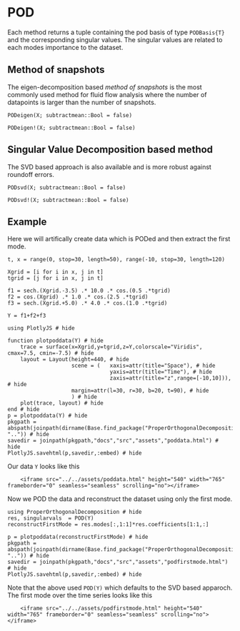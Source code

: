 # POD
Each method returns a tuple containing the pod basis of type `PODBasis{T}` and 
the corresponding singular values. The singular values are related to each modes importance
to the dataset. 

## Method of snapshots
The eigen-decomposition based *method of snapshots* is the most commonly used
 method for fluid flow analysis where the number of datapoints is larger than the number of snapshots.

```@docs
PODeigen(X; subtractmean::Bool = false)
```
```@docs
PODeigen!(X; subtractmean::Bool = false)
```

## Singular Value Decomposition based method
The SVD based approach is also available and is more robust against roundoff errors. 
```@docs
PODsvd(X; subtractmean::Bool = false)
```
```@docs
PODsvd!(X; subtractmean::Bool = false)
```

## Example
Here we will artifically create data which is PODed and then extract the first mode.

```@example poddata
t, x = range(0, stop=30, length=50), range(-10, stop=30, length=120)

Xgrid = [i for i in x, j in t]
tgrid = [j for i in x, j in t]

f1 = sech.(Xgrid.-3.5) .* 10.0 .* cos.(0.5 .*tgrid)
f2 = cos.(Xgrid) .* 1.0 .* cos.(2.5 .*tgrid)
f3 = sech.(Xgrid.+5.0) .* 4.0 .* cos.(1.0 .*tgrid)

Y = f1+f2+f3

using PlotlyJS # hide

function plotpoddata(Y) # hide
    trace = surface(x=Xgrid,y=tgrid,z=Y,colorscale="Viridis", cmax=7.5, cmin=-7.5) # hide
    layout = Layout(height=440, # hide
                    scene = (   xaxis=attr(title="Space"), # hide
                                yaxis=attr(title="Time"), # hide
                                zaxis=attr(title="z",range=[-10,10])), # hide
                    margin=attr(l=30, r=30, b=20, t=90), # hide
                    ) # hide
    plot(trace, layout) # hide
end # hide
p = plotpoddata(Y) # hide
pkgpath = abspath(joinpath(dirname(Base.find_package("ProperOrthogonalDecomposition")), "..")) # hide
savedir = joinpath(pkgpath,"docs","src","assets","poddata.html") # hide
PlotlyJS.savehtml(p,savedir,:embed) # hide
```
Our data `Y` looks like this

```@raw html
    <iframe src="../../assets/poddata.html" height="540" width="765" frameborder="0" seamless="seamless" scrolling="no"></iframe>
```


Now we POD the data and reconstruct the dataset using only the first mode.
```@example poddata
using ProperOrthogonalDecomposition # hide
res, singularvals  = POD(Y)
reconstructFirstMode = res.modes[:,1:1]*res.coefficients[1:1,:]

p = plotpoddata(reconstructFirstMode) # hide
pkgpath = abspath(joinpath(dirname(Base.find_package("ProperOrthogonalDecomposition")), "..")) # hide
savedir = joinpath(pkgpath,"docs","src","assets","podfirstmode.html") # hide
PlotlyJS.savehtml(p,savedir,:embed) # hide
```

Note that the above used `POD(Y)` which defaults to the SVD based apparoch.
The first mode over the time series looks like this

```@raw html
    <iframe src="../../assets/podfirstmode.html" height="540" width="765" frameborder="0" seamless="seamless" scrolling="no"></iframe>
```






